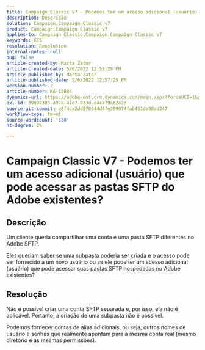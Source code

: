 ```yaml
---
title: Campaign Classic V7 - Podemos ter um acesso adicional (usuário) que pode acessar as pastas SFTP do Adobe existentes?
description: Descrição
solution: Campaign,Campaign Classic v7
product: Campaign,Campaign Classic v7
applies-to: Campaign Classic,Campaign,Campaign Classic v7
keywords: KCS
resolution: Resolution
internal-notes: null
bug: false
article-created-by: Marta Zator
article-created-date: 5/6/2022 12:55:29 PM
article-published-by: Marta Zator
article-published-date: 5/6/2022 12:57:25 PM
version-number: 2
article-number: KA-15084
dynamics-url: https://adobe-ent.crm.dynamics.com/main.aspx?forceUCI=1&pagetype=entityrecord&etn=knowledgearticle&id=7c7db8ca-3bcd-ec11-a7b5-6045bd00dbbc
exl-id: 39d98303-a978-41d7-833d-c4ca79a62e2d
source-git-commit: e8f4ca2dd578944d4fe399074fab461de88ad247
workflow-type: tm+mt
source-wordcount: '138'
ht-degree: 2%

---
```


# Campaign Classic V7 - Podemos ter um acesso adicional (usuário) que pode acessar as pastas SFTP do Adobe existentes?

## Descrição


Um cliente queria compartilhar uma conta e uma pasta SFTP diferentes no Adobe SFTP.

Eles queriam saber se uma subpasta poderia ser criada e o acesso pode ser fornecido a um novo usuário ou se ele pode ter um acesso adicional (usuário) que pode acessar suas pastas SFTP hospedadas no Adobe existentes?


## Resolução


Não é possível criar uma conta SFTP separada e, por isso, ela não é aplicável. Portanto, a criação de uma subpasta não é possível.

Podemos fornecer contas de alias adicionais, ou seja, outros nomes de usuário e senhas que realmente apontam para a mesma conta real (mesmo diretório e as mesmas permissões).
